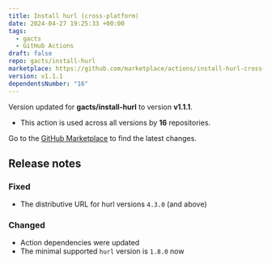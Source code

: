 ```yaml
---
title: Install hurl (cross-platform)
date: 2024-04-27 19:25:33 +00:00
tags:
  - gacts
  - GitHub Actions
draft: false
repo: gacts/install-hurl
marketplace: https://github.com/marketplace/actions/install-hurl-cross-platform
version: v1.1.1
dependentsNumber: "16"
---
```



Version updated for **gacts/install-hurl** to version **v1.1.1**.
- This action is used across all versions by **16** repositories.

Go to the [GitHub Marketplace](https://github.com/marketplace/actions/install-hurl-cross-platform) to find the latest changes.

## Release notes

### Fixed

- The distributive URL for hurl versions `4.3.0` (and above)

### Changed

- Action dependencies were updated
- The minimal supported `hurl` version is `1.8.0` now
